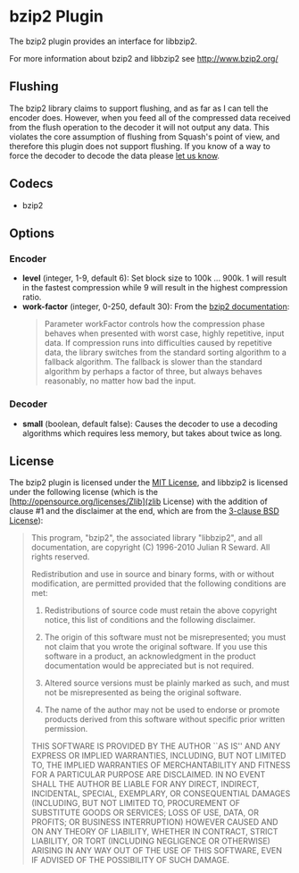 # bzip2 Plugin #

The bzip2 plugin provides an interface for libbzip2.

For more information about bzip2 and libbzip2 see
http://www.bzip2.org/

## Flushing ##

The bzip2 library claims to support flushing, and as far as I can tell
the encoder does.  However, when you feed all of the compressed data
received from the flush operation to the decoder it will not output
any data.  This violates the core assumption of flushing from Squash's
point of view, and therefore this plugin does not support flushing.
If you know of a way to force the decoder to decode the data please
[let us know](https://github.com/quixdb/squash/issues/116).

## Codecs ##

- bzip2

## Options ##

### Encoder ###

- **level** (integer, 1-9, default 6): Set block size to 100k ... 900k.  1 will
  result in the fastest compression while 9 will result in the
  highest compression ratio.
- **work-factor** (integer, 0-250, default 30): From the [bzip2
  documentation](http://www.bzip.org/1.0.5/bzip2-manual-1.0.5.html):
  > Parameter workFactor controls how the compression phase behaves
  > when presented with worst case, highly repetitive, input data. If
  > compression runs into difficulties caused by repetitive data, the
  > library switches from the standard sorting algorithm to a
  > fallback algorithm. The fallback is slower than the standard
  > algorithm by perhaps a factor of three, but always behaves
  > reasonably, no matter how bad the input.

### Decoder ###

- **small** (boolean, default false): Causes the decoder to use a
    decoding algorithms which requires less memory, but takes about
    twice as long.

## License ##

The bzip2 plugin is licensed under the [MIT
License](http://opensource.org/licenses/MIT), and libbzip2 is licensed
under the following license (which is the
[http://opensource.org/licenses/Zlib](zlib License) with the addition
of clause #1 and the disclaimer at the end, which are from the
[3-clause BSD License](http://opensource.org/licenses/BSD-3-Clause)):

> This program, "bzip2", the associated library "libbzip2", and all
> documentation, are copyright (C) 1996-2010 Julian R Seward.  All
> rights reserved.
>
> Redistribution and use in source and binary forms, with or without
> modification, are permitted provided that the following conditions
> are met:
>
> 1. Redistributions of source code must retain the above copyright
>    notice, this list of conditions and the following disclaimer.
>
> 2. The origin of this software must not be misrepresented; you must
>    not claim that you wrote the original software.  If you use this
>    software in a product, an acknowledgment in the product
>    documentation would be appreciated but is not required.
>
> 3. Altered source versions must be plainly marked as such, and must
>    not be misrepresented as being the original software.
>
> 4. The name of the author may not be used to endorse or promote
>    products derived from this software without specific prior written
>    permission.
>
> THIS SOFTWARE IS PROVIDED BY THE AUTHOR ``AS IS'' AND ANY EXPRESS
> OR IMPLIED WARRANTIES, INCLUDING, BUT NOT LIMITED TO, THE IMPLIED
> WARRANTIES OF MERCHANTABILITY AND FITNESS FOR A PARTICULAR PURPOSE
> ARE DISCLAIMED.  IN NO EVENT SHALL THE AUTHOR BE LIABLE FOR ANY
> DIRECT, INDIRECT, INCIDENTAL, SPECIAL, EXEMPLARY, OR CONSEQUENTIAL
> DAMAGES (INCLUDING, BUT NOT LIMITED TO, PROCUREMENT OF SUBSTITUTE
> GOODS OR SERVICES; LOSS OF USE, DATA, OR PROFITS; OR BUSINESS
> INTERRUPTION) HOWEVER CAUSED AND ON ANY THEORY OF LIABILITY,
> WHETHER IN CONTRACT, STRICT LIABILITY, OR TORT (INCLUDING
> NEGLIGENCE OR OTHERWISE) ARISING IN ANY WAY OUT OF THE USE OF THIS
> SOFTWARE, EVEN IF ADVISED OF THE POSSIBILITY OF SUCH DAMAGE.
